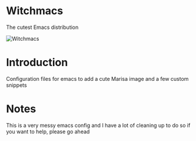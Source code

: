 # Witchmacs
The cutest Emacs distribution

![Witchmacs](https://github.com/snackon/Witchmacs/blob/master/gnumarisa.png)

# Introduction

Configuration files for emacs to add a cute Marisa image and a few custom snippets

# Notes

This is a very messy emacs config and I have a lot of cleaning up to do so if you want to help, please go ahead
